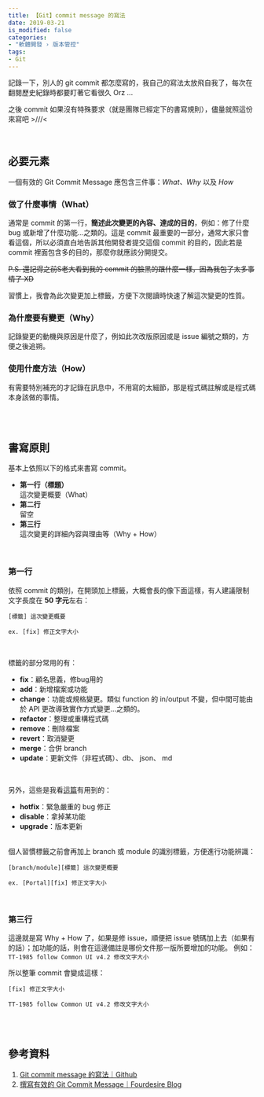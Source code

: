 ```yaml
---
title: 【Git】commit message 的寫法
date: 2019-03-21
is_modified: false
categories:
- "軟體開發 › 版本管控"
tags:
- Git
--- 
```


記錄一下，別人的 git commit 都怎麼寫的，我自己的寫法太放飛自我了，每次在翻閱歷史紀錄時都要盯著它看很久 Orz ...
  
之後 commit 如果沒有特殊要求（就是團隊已經定下的書寫規則），儘量就照這份來寫吧 >///<

<!--more-->
<br>

## 必要元素
一個有效的 Git Commit Message 應包含三件事：_What、Why_ 以及 _How_ <br>

### 做了什麼事情（What）
通常是 commit 的第一行，**簡述此次變更的內容、達成的目的**，例如：修了什麼 bug 或新增了什麼功能...之類的。這是 commit 最重要的一部分，通常大家只會看這個，所以必須直白地告訴其他開發者提交這個 commit 的目的，因此若是 commit 裡面包含多的目的，那麼你就應該分開提交。

~~P.S. 還記得之前S老大看到我的 commit 的臉黑的跟什麼一樣，因為我包了太多事情了 XD~~

習慣上，我會為此次變更加上標籤，方便下次閱讀時快速了解這次變更的性質。<br>

### 為什麼要有變更（Why）
記錄變更的動機與原因是什麼了，例如此次改版原因或是 issue 編號之類的，方便之後追朔。<br>

### 使用什麼方法（How）
有需要特別補充的才記錄在訊息中，不用寫的太細節，那是程式碼註解或是程式碼本身該做的事情。

<br><br>
## 書寫原則
基本上依照以下的格式來書寫 commit。

- **第一行（標題）**<br> 
這次變更概要（What）
- **第二行**<br> 
留空
- **第三行**<br> 
這次變更的詳細內容與理由等（Why + How）

<br>

### 第一行
依照 commit 的類別，在開頭加上標籤，大概會長的像下面這樣，有人建議限制文字長度在 **50 字元**左右：
```
[標籤] 這次變更概要

ex. [fix] 修正文字大小
```
<br>

標籤的部分常用的有：
- **fix**：顧名思義，修bug用的
- **add**：新增檔案或功能
- **change**：功能或規格變更。類似 function 的 in/output 不變，但中間可能由於 API 更改導致實作方式變更...之類的。
- **refactor**：整理或重構程式碼
- **remove**：刪除檔案
- **revert**：取消變更
- **merge**：合併 branch
- **update**：更新文件（非程式碼）、db、 json、 md

<br>

另外，這些是我看[這篇](https://github.com/oracle-design/guides/wiki/Git-commit-message-的寫法)有用到的：
- **hotfix**：緊急嚴重的 bug 修正
- **disable**：拿掉某功能
- **upgrade**：版本更新

<br> 個人習慣標籤之前會再加上 branch 或 module 的識別標籤，方便進行功能辨識：

```
[branch/module][標籤] 這次變更概要

ex. [Portal][fix] 修正文字大小
```

<br>

### 第三行
這邊就是寫 Why + How 了，如果是修 issue，順便把 issue 號碼加上去（如果有的話）；加功能的話，則會在這邊備註是哪份文件那一版所要增加的功能。
例如：```TT-1985 follow Common UI v4.2 修改文字大小```

所以整筆 commit 會變成這樣：
```
[fix] 修正文字大小

TT-1985 follow Common UI v4.2 修改文字大小
```
 
<br><br>

## 參考資料
1. [Git commit message 的寫法｜Github](https://github.com/oracle-design/guides/wiki/Git-commit-message-的寫法)
2. [撰寫有效的 Git Commit Message｜Fourdesire Blog](http://blog.fourdesire.com/2018/07/03/%E6%92%B0%E5%AF%AB%E6%9C%89%E6%95%88%E7%9A%84-git-commit-message/)
